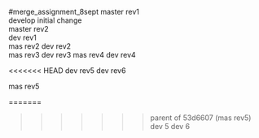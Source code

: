 #merge_assignment_8sept
master rev1 <br>
develop initial change <br>
master rev2 <br>
dev rev1 <br>
mas rev2
dev rev2 <br>
mas rev3
dev rev3
mas rev4
dev rev4

<<<<<<< HEAD
dev rev5
dev rev6

mas rev5

=======
>>>>>>> parent of 53d6607 (mas rev5)
dev 5
dev 6

